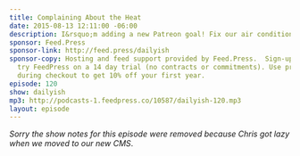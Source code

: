```yaml
---
title: Complaining About the Heat
date: 2015-08-13 12:11:00 -06:00
description: I&rsquo;m adding a new Patreon goal! Fix our air conditioner!
sponsor: Feed.Press
sponsor-link: http://feed.press/dailyish
sponsor-copy: Hosting and feed support provided by Feed.Press.  Sign-up today and
  try FeedPress on a 14 day trial (no contracts or commitments). Use promo code "dailyish"
  during checkout to get 10% off your first year.
episode: 120
show: dailyish
mp3: http://podcasts-1.feedpress.co/10587/dailyish-120.mp3
layout: episode
---
```


<em>Sorry the show notes for this episode were removed because Chris got lazy when we moved to our new CMS</em>.
